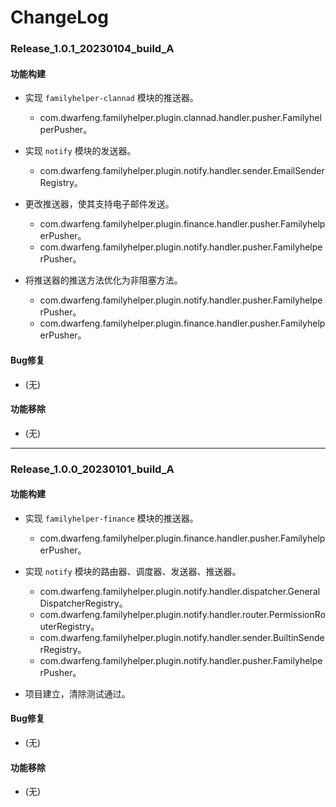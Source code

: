 # ChangeLog

### Release_1.0.1_20230104_build_A

#### 功能构建

- 实现 `familyhelper-clannad` 模块的推送器。
  - com.dwarfeng.familyhelper.plugin.clannad.handler.pusher.FamilyhelperPusher。

- 实现 `notify` 模块的发送器。
  - com.dwarfeng.familyhelper.plugin.notify.handler.sender.EmailSenderRegistry。

- 更改推送器，使其支持电子邮件发送。
  - com.dwarfeng.familyhelper.plugin.finance.handler.pusher.FamilyhelperPusher。
  - com.dwarfeng.familyhelper.plugin.notify.handler.pusher.FamilyhelperPusher。

- 将推送器的推送方法优化为非阻塞方法。
  - com.dwarfeng.familyhelper.plugin.notify.handler.pusher.FamilyhelperPusher。
  - com.dwarfeng.familyhelper.plugin.finance.handler.pusher.FamilyhelperPusher。

#### Bug修复

- (无)

#### 功能移除

- (无)

---

### Release_1.0.0_20230101_build_A

#### 功能构建

- 实现 `familyhelper-finance` 模块的推送器。
  - com.dwarfeng.familyhelper.plugin.finance.handler.pusher.FamilyhelperPusher。

- 实现 `notify` 模块的路由器、调度器、发送器、推送器。
  - com.dwarfeng.familyhelper.plugin.notify.handler.dispatcher.GeneralDispatcherRegistry。
  - com.dwarfeng.familyhelper.plugin.notify.handler.router.PermissionRouterRegistry。
  - com.dwarfeng.familyhelper.plugin.notify.handler.sender.BuiltinSenderRegistry。
  - com.dwarfeng.familyhelper.plugin.notify.handler.pusher.FamilyhelperPusher。

- 项目建立，清除测试通过。

#### Bug修复

- (无)

#### 功能移除

- (无)
